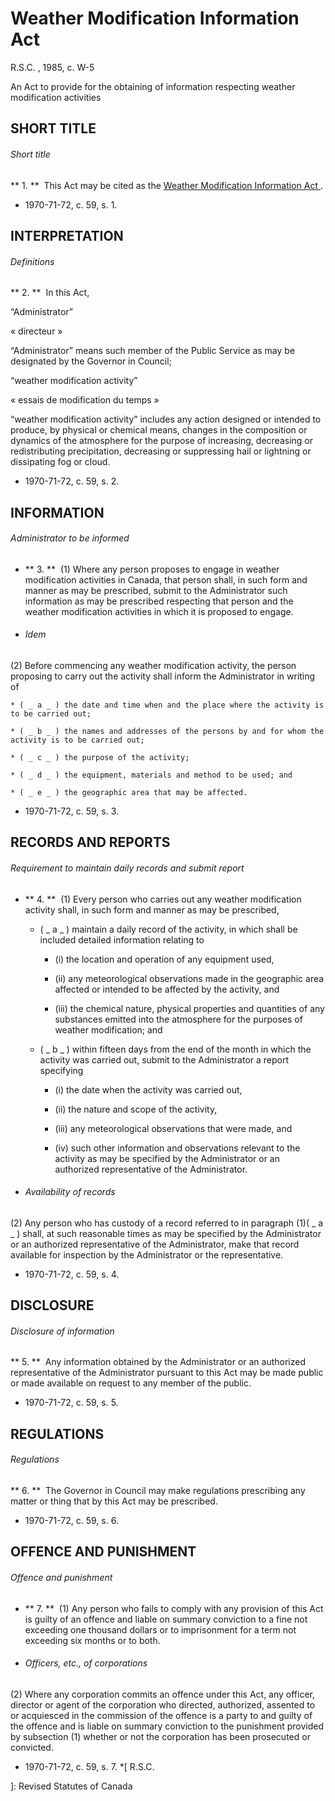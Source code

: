 #  Weather Modification Information Act

R.S.C.  , 1985, c. W-5

An Act to provide for the obtaining of information respecting weather
modification activities

##  SHORT TITLE

######  Short title

** 1\. **  This Act may be cited as the  [ Weather Modification Information Act ](/eng/acts/W-5) . 

  * 1970-71-72, c. 59, s. 1. 

##  INTERPRETATION

######  Definitions

** 2\. **  In this Act, 

“Administrator”

« directeur »

    

“Administrator”  means such member of the Public Service as may be designated
by the Governor in Council;

“weather modification activity”

« essais de modification du temps »

    

“weather modification activity”  includes any action designed or intended to
produce, by physical or chemical means, changes in the composition or dynamics
of the atmosphere for the purpose of increasing, decreasing or redistributing
precipitation, decreasing or suppressing hail or lightning or dissipating fog
or cloud.

  * 1970-71-72, c. 59, s. 2. 

##  INFORMATION

######  Administrator to be informed

  * ** 3\. **  (1) Where any person proposes to engage in weather modification activities in Canada, that person shall, in such form and manner as may be prescribed, submit to the Administrator such information as may be prescribed respecting that person and the weather modification activities in which it is proposed to engage. 

  * ######  Idem 

(2) Before commencing any weather modification activity, the person proposing
to carry out the activity shall inform the Administrator in writing of

    * ( _ a _ ) the date and time when and the place where the activity is to be carried out; 

    * ( _ b _ ) the names and addresses of the persons by and for whom the activity is to be carried out; 

    * ( _ c _ ) the purpose of the activity; 

    * ( _ d _ ) the equipment, materials and method to be used; and 

    * ( _ e _ ) the geographic area that may be affected. 

  * 1970-71-72, c. 59, s. 3. 

##  RECORDS AND REPORTS

######  Requirement to maintain daily records and submit report

  * ** 4\. **  (1) Every person who carries out any weather modification activity shall, in such form and manner as may be prescribed, 

    * ( _ a _ ) maintain a daily record of the activity, in which shall be included detailed information relating to 

      * (i) the location and operation of any equipment used, 

      * (ii) any meteorological observations made in the geographic area affected or intended to be affected by the activity, and 

      * (iii) the chemical nature, physical properties and quantities of any substances emitted into the atmosphere for the purposes of weather modification; and 

    * ( _ b _ ) within fifteen days from the end of the month in which the activity was carried out, submit to the Administrator a report specifying 

      * (i) the date when the activity was carried out, 

      * (ii) the nature and scope of the activity, 

      * (iii) any meteorological observations that were made, and 

      * (iv) such other information and observations relevant to the activity as may be specified by the Administrator or an authorized representative of the Administrator. 

  * ######  Availability of records 

(2) Any person who has custody of a record referred to in paragraph (1)( _ a _
) shall, at such reasonable times as may be specified by the Administrator or
an authorized representative of the Administrator, make that record available
for inspection by the Administrator or the representative.

  * 1970-71-72, c. 59, s. 4. 

##  DISCLOSURE

######  Disclosure of information

** 5\. **  Any information obtained by the Administrator or an authorized representative of the Administrator pursuant to this Act may be made public or made available on request to any member of the public. 

  * 1970-71-72, c. 59, s. 5. 

##  REGULATIONS

######  Regulations

** 6\. **  The Governor in Council may make regulations prescribing any matter or thing that by this Act may be prescribed. 

  * 1970-71-72, c. 59, s. 6. 

##  OFFENCE AND PUNISHMENT

######  Offence and punishment

  * ** 7\. **  (1) Any person who fails to comply with any provision of this Act is guilty of an offence and liable on summary conviction to a fine not exceeding one thousand dollars or to imprisonment for a term not exceeding six months or to both. 

  * ######  Officers, etc., of corporations 

(2) Where any corporation commits an offence under this Act, any officer,
director or agent of the corporation who directed, authorized, assented to or
acquiesced in the commission of the offence is a party to and guilty of the
offence and is liable on summary conviction to the punishment provided by
subsection (1) whether or not the corporation has been prosecuted or
convicted.

  * 1970-71-72, c. 59, s. 7. 
  *[
  R.S.C.

 ]: Revised Statutes of Canada

